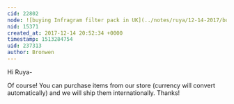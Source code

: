 ```yaml
---
cid: 22802
node: ![buying Infragram filter pack in UK](../notes/ruya/12-14-2017/buy-uk)
nid: 15371
created_at: 2017-12-14 20:52:34 +0000
timestamp: 1513284754
uid: 237313
author: Bronwen
---
```


Hi Ruya-

Of course! You can purchase items from our store (currency will convert automatically) and we will ship them internationally. Thanks!
